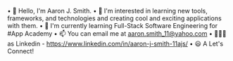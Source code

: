 • 👋 Hello, I'm Aaron J. Smith.
• 👀 I'm interested in learning new tools, 
  frameworks, and technologies and creating cool 
  and exciting applications with them.
• 🌱 I'm currently learning 
  Full-Stack Software Engineering for #App Academy
• 📫 You can email me at 
  aaron.smith_11@yahoo.com
• 🧔🏾‍♂️ as Linkedin - 
  https://www.linkedin.com/in/aaron-j-smith-11ajs/
• 😃 A Let's Connect!
